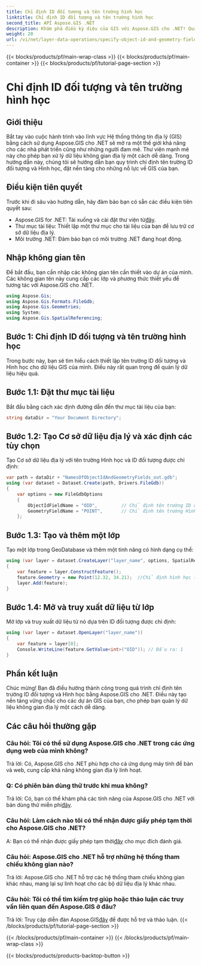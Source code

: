 ```yaml
---
title: Chỉ định ID đối tượng và tên trường hình học
linktitle: Chỉ định ID đối tượng và tên trường hình học
second_title: API Aspose.GIS .NET
description: Khám phá điều kỳ diệu của GIS với Aspose.GIS cho .NET! Quản lý dữ liệu không gian địa lý một cách dễ dàng. Hãy tải xuống ngay và giải phóng sức mạnh của trí tuệ không gian.
weight: 20
url: /vi/net/layer-data-operations/specify-object-id-and-geometry-field-names/
---
```


{{< blocks/products/pf/main-wrap-class >}}
{{< blocks/products/pf/main-container >}}
{{< blocks/products/pf/tutorial-page-section >}}

# Chỉ định ID đối tượng và tên trường hình học

## Giới thiệu
Bắt tay vào cuộc hành trình vào lĩnh vực Hệ thống thông tin địa lý (GIS) bằng cách sử dụng Aspose.GIS cho .NET sẽ mở ra một thế giới khả năng cho các nhà phát triển cũng như những người đam mê. Thư viện mạnh mẽ này cho phép bạn xử lý dữ liệu không gian địa lý một cách dễ dàng. Trong hướng dẫn này, chúng tôi sẽ hướng dẫn bạn quy trình chỉ định tên trường ID đối tượng và Hình học, đặt nền tảng cho những nỗ lực về GIS của bạn.
## Điều kiện tiên quyết
Trước khi đi sâu vào hướng dẫn, hãy đảm bảo bạn có sẵn các điều kiện tiên quyết sau:
-  Aspose.GIS for .NET: Tải xuống và cài đặt thư viện từ[đây](https://releases.aspose.com/gis/net/).
- Thư mục tài liệu: Thiết lập một thư mục cho tài liệu của bạn để lưu trữ cơ sở dữ liệu địa lý.
- Môi trường .NET: Đảm bảo bạn có môi trường .NET đang hoạt động.
## Nhập không gian tên
Để bắt đầu, bạn cần nhập các không gian tên cần thiết vào dự án của mình. Các không gian tên này cung cấp các lớp và phương thức thiết yếu để tương tác với Aspose.GIS cho .NET.
```csharp
using Aspose.Gis;
using Aspose.Gis.Formats.FileGdb;
using Aspose.Gis.Geometries;
using System;
using Aspose.Gis.SpatialReferencing;
```
## Bước 1: Chỉ định ID đối tượng và tên trường hình học
Trong bước này, bạn sẽ tìm hiểu cách thiết lập tên trường ID đối tượng và Hình học cho dữ liệu GIS của mình. Điều này rất quan trọng để quản lý dữ liệu hiệu quả.
## Bước 1.1: Đặt thư mục tài liệu
Bắt đầu bằng cách xác định đường dẫn đến thư mục tài liệu của bạn:
```csharp
string dataDir = "Your Document Directory";
```
## Bước 1.2: Tạo Cơ sở dữ liệu địa lý và xác định các tùy chọn
Tạo Cơ sở dữ liệu địa lý với tên trường Hình học và ID đối tượng được chỉ định:
```csharp
var path = dataDir + "NamesOfObjectIdAndGeometryFields_out.gdb";
using (var dataset = Dataset.Create(path, Drivers.FileGdb))
{
    var options = new FileGdbOptions
    {
        ObjectIdFieldName = "OID",         // Chỉ định tên trường ID đối tượng
        GeometryFieldName = "POINT",       // Chỉ định tên trường Hình học
    };
```
## Bước 1.3: Tạo và thêm một lớp
Tạo một lớp trong GeoDatabase và thêm một tính năng có hình dạng cụ thể:
```csharp
using (var layer = dataset.CreateLayer("layer_name", options, SpatialReferenceSystem.Wgs84))
{
    var feature = layer.ConstructFeature();
    feature.Geometry = new Point(12.32, 34.21);  //Chỉ định hình học (trong trường hợp này là một điểm)
    layer.Add(feature);
}
```
## Bước 1.4: Mở và truy xuất dữ liệu từ lớp
Mở lớp và truy xuất dữ liệu từ nó dựa trên ID đối tượng được chỉ định:
```csharp
using (var layer = dataset.OpenLayer("layer_name"))
{
    var feature = layer[0];
    Console.WriteLine(feature.GetValue<int>("OID")); // Đầu ra: 1
}
```
## Phần kết luận
Chúc mừng! Bạn đã điều hướng thành công trong quá trình chỉ định tên trường ID đối tượng và Hình học bằng Aspose.GIS cho .NET. Điều này tạo nền tảng vững chắc cho các dự án GIS của bạn, cho phép bạn quản lý dữ liệu không gian địa lý một cách dễ dàng.
## Các câu hỏi thường gặp
### Câu hỏi: Tôi có thể sử dụng Aspose.GIS cho .NET trong các ứng dụng web của mình không?
Trả lời: Có, Aspose.GIS cho .NET phù hợp cho cả ứng dụng máy tính để bàn và web, cung cấp khả năng không gian địa lý linh hoạt.
### Q: Có phiên bản dùng thử trước khi mua không?
 Trả lời: Có, bạn có thể khám phá các tính năng của Aspose.GIS cho .NET với bản dùng thử miễn phí[đây](https://releases.aspose.com/).
### Câu hỏi: Làm cách nào tôi có thể nhận được giấy phép tạm thời cho Aspose.GIS cho .NET?
 A: Bạn có thể nhận được giấy phép tạm thời[đây](https://purchase.aspose.com/temporary-license/) cho mục đích đánh giá.
### Câu hỏi: Aspose.GIS cho .NET hỗ trợ những hệ thống tham chiếu không gian nào?
Trả lời: Aspose.GIS cho .NET hỗ trợ các hệ thống tham chiếu không gian khác nhau, mang lại sự linh hoạt cho các bộ dữ liệu địa lý khác nhau.
### Câu hỏi: Tôi có thể tìm kiếm trợ giúp hoặc thảo luận các truy vấn liên quan đến Aspose.GIS ở đâu?
 Trả lời: Truy cập diễn đàn Aspose.GIS[đây](https://forum.aspose.com/c/gis/33) để được hỗ trợ và thảo luận.
{{< /blocks/products/pf/tutorial-page-section >}}

{{< /blocks/products/pf/main-container >}}
{{< /blocks/products/pf/main-wrap-class >}}

{{< blocks/products/products-backtop-button >}}
